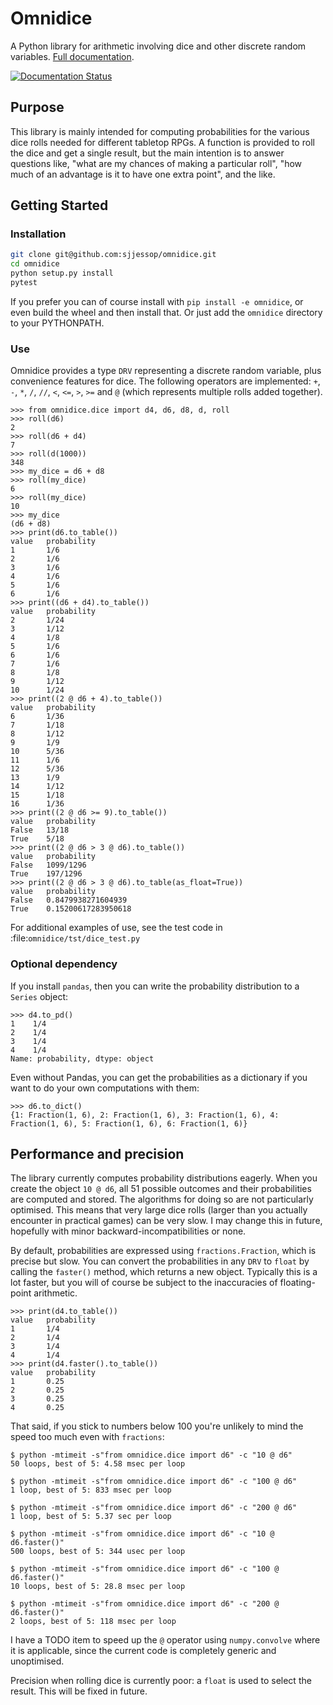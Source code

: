 # Omnidice

A Python library for arithmetic involving dice and other discrete random
variables. [Full documentation](https://omnidice.readthedocs.io/en/latest/).

[![Documentation Status](https://readthedocs.org/projects/omnidice/badge/?version=latest)](https://omnidice.readthedocs.io/en/latest/?badge=latest)

## Purpose

This library is mainly intended for computing probabilities for the various
dice rolls needed for different tabletop RPGs. A function is provided to roll
the dice and get a single result, but the main intention is to answer questions
like, "what are my chances of making a particular roll", "how much of an
advantage is it to have one extra point", and the like.

## Getting Started

### Installation

```bash
git clone git@github.com:sjjessop/omnidice.git
cd omnidice
python setup.py install
pytest
```

If you prefer you can of course install with `pip install -e omnidice`, or even
build the wheel and then install that. Or just add the `omnidice` directory to
your PYTHONPATH.

### Use

Omnidice provides a type `DRV` representing a discrete random variable, plus
convenience features for dice. The following operators are implemented: `+`,
`-`, `*`, `/`, `//`, `<`, `<=`, `>`, `>=` and `@` (which represents multiple
rolls added together).

```pycon
>>> from omnidice.dice import d4, d6, d8, d, roll
>>> roll(d6)
2
>>> roll(d6 + d4)
7
>>> roll(d(1000))
348
>>> my_dice = d6 + d8
>>> roll(my_dice)
6
>>> roll(my_dice)
10
>>> my_dice
(d6 + d8)
>>> print(d6.to_table())
value   probability
1       1/6
2       1/6
3       1/6
4       1/6
5       1/6
6       1/6
>>> print((d6 + d4).to_table())
value   probability
2       1/24
3       1/12
4       1/8
5       1/6
6       1/6
7       1/6
8       1/8
9       1/12
10      1/24
>>> print((2 @ d6 + 4).to_table())
value   probability
6       1/36
7       1/18
8       1/12
9       1/9
10      5/36
11      1/6
12      5/36
13      1/9
14      1/12
15      1/18
16      1/36
>>> print((2 @ d6 >= 9).to_table())
value   probability
False   13/18
True    5/18
>>> print((2 @ d6 > 3 @ d6).to_table())
value   probability
False   1099/1296
True    197/1296
>>> print((2 @ d6 > 3 @ d6).to_table(as_float=True))
value   probability
False   0.8479938271604939
True    0.15200617283950618
```

For additional examples of use, see the test code in
:file:`omnidice/tst/dice_test.py`

### Optional dependency

If you install `pandas`, then you can write the probability distribution to
a `Series` object:

```pycon
>>> d4.to_pd()
1    1/4
2    1/4
3    1/4
4    1/4
Name: probability, dtype: object
```

Even without Pandas, you can get the probabilities as a dictionary if you want
to do your own computations with them:

```pycon
>>> d6.to_dict()
{1: Fraction(1, 6), 2: Fraction(1, 6), 3: Fraction(1, 6), 4: Fraction(1, 6), 5: Fraction(1, 6), 6: Fraction(1, 6)}
```

## Performance and precision

The library currently computes probability distributions eagerly. When you
create the object `10 @ d6`, all 51 possible outcomes and their probabilities
are computed and stored. The algorithms for doing so are not particularly
optimised. This means that very large dice rolls (larger than you actually
encounter in practical games) can be very slow. I may change this in future,
hopefully with minor backward-incompatibilities or none.

By default, probabilities are expressed using `fractions.Fraction`, which is
precise but slow. You can convert the probabilities in any `DRV` to `float`
by calling the `faster()` method, which returns a new object. Typically this
is a lot faster, but you will of course be subject to the inaccuracies of
floating-point arithmetic.

```pycon
>>> print(d4.to_table())
value   probability
1       1/4
2       1/4
3       1/4
4       1/4
>>> print(d4.faster().to_table())
value   probability
1       0.25
2       0.25
3       0.25
4       0.25
```

That said, if you stick to numbers below 100 you're unlikely to mind the
speed too much even with `fractions`:

```console
$ python -mtimeit -s"from omnidice.dice import d6" -c "10 @ d6"
50 loops, best of 5: 4.58 msec per loop

$ python -mtimeit -s"from omnidice.dice import d6" -c "100 @ d6"
1 loop, best of 5: 833 msec per loop

$ python -mtimeit -s"from omnidice.dice import d6" -c "200 @ d6"
1 loop, best of 5: 5.37 sec per loop

$ python -mtimeit -s"from omnidice.dice import d6" -c "10 @ d6.faster()"
500 loops, best of 5: 344 usec per loop

$ python -mtimeit -s"from omnidice.dice import d6" -c "100 @ d6.faster()"
10 loops, best of 5: 28.8 msec per loop

$ python -mtimeit -s"from omnidice.dice import d6" -c "200 @ d6.faster()"
2 loops, best of 5: 118 msec per loop
```

I have a TODO item to speed up the `@` operator using `numpy.convolve` where it
is applicable, since the current code is completely generic and unoptimised.

Precision when rolling dice is currently poor: a `float` is used to select the
result. This will be fixed in future.
